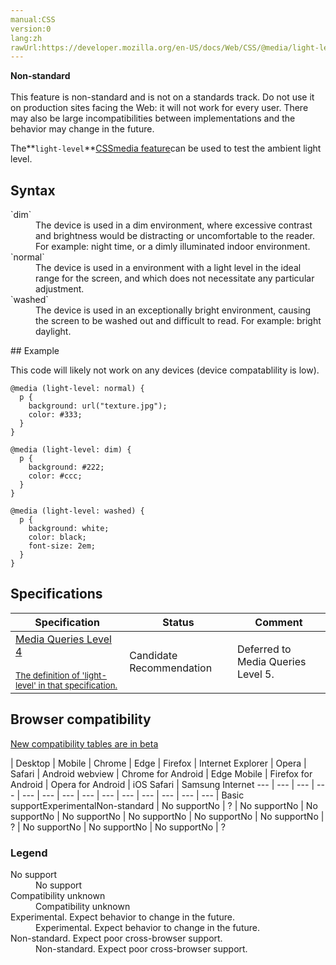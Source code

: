 ```yaml
---
manual:CSS
version:0
lang:zh
rawUrl:https://developer.mozilla.org/en-US/docs/Web/CSS/@media/light-level
---
```






**Non-standard**<br></br>This feature is non-standard and is not on a standards track. Do not use it on production sites facing the Web: it will not work for every user. There may also be large incompatibilities between implementations and the behavior may change in the future.





The**`light-level`**[CSS](%28421 "")[media feature](%34551 "")can be used to test the ambient light level.


## Syntax<a name="Syntax"></a>
<dl><dt id=''>`dim`</dt><dd>The device is used in a dim environment, where excessive contrast and brightness would be distracting or uncomfortable to the reader. For example: night time, or a dimly illuminated indoor environment.</dd><dt id=''>`normal`</dt><dd>The device is used in a environment with a light level in the ideal range for the screen, and which does not necessitate any particular adjustment.</dd><dt id=''>`washed`</dt><dd>The device is used in an exceptionally bright environment, causing the screen to be washed out and difficult to read. For example: bright daylight.</dd></dl>
## Example<a name="Example"></a>


This code will likely not work on any devices (device compatablility is low).



```
@media (light-level: normal) {
  p {
    background: url("texture.jpg");
    color: #333;
  }
}

@media (light-level: dim) {
  p {
    background: #222;
    color: #ccc;
  }
}

@media (light-level: washed) {
  p {
    background: white;
    color: black;
    font-size: 2em;
  }
}
```

## Specifications<a name="Specifications"></a>

Specification | Status | Comment 
 ---  |  ---  |  ---  | 
[Media Queries Level 4<br></br><small>The definition of &#39;light-level&#39; in that specification.</small>](%35417 "") | Candidate Recommendation | Deferred to Media Queries Level 5. 


## Browser compatibility<a name="Browser_compatibility"></a>
[New compatibility tables are in beta<i></i>](%3360 "")

 | <abbr>Desktop<i></i></abbr> | <abbr>Mobile<i></i></abbr> 
 | <abbr>Chrome<i></i></abbr> | <abbr>Edge<i></i></abbr> | <abbr>Firefox<i></i></abbr> | <abbr>Internet Explorer<i></i></abbr> | <abbr>Opera<i></i></abbr> | <abbr>Safari<i></i></abbr> | <abbr>Android webview<i></i></abbr> | <abbr>Chrome for Android<i></i></abbr> | <abbr>Edge Mobile<i></i></abbr> | <abbr>Firefox for Android<i></i></abbr> | <abbr>Opera for Android<i></i></abbr> | <abbr>iOS Safari<i></i></abbr> | <abbr>Samsung Internet<i></i></abbr> 
 ---  |  ---  |  ---  |  ---  |  ---  |  ---  |  ---  |  ---  |  ---  |  ---  |  ---  |  ---  |  ---  |  ---  | 
Basic support<abbr>Experimental<i></i></abbr><abbr>Non-standard<i></i></abbr> | <abbr>No support</abbr>No | <abbr>?</abbr> | <abbr>No support</abbr>No | <abbr>No support</abbr>No | <abbr>No support</abbr>No | <abbr>No support</abbr>No | <abbr>No support</abbr>No | <abbr>No support</abbr>No | <abbr>?</abbr> | <abbr>No support</abbr>No | <abbr>No support</abbr>No | <abbr>No support</abbr>No | <abbr>?</abbr> 


### Legend<a name="Legend"></a>
<dl><dt id=''><abbr>No support</abbr></dt><dd>No support</dd><dt id=''><abbr>Compatibility unknown</abbr></dt><dd>Compatibility unknown</dd><dt id=''><abbr>Experimental. Expect behavior to change in the future.<i></i></abbr></dt><dd>Experimental. Expect behavior to change in the future.</dd><dt id=''><abbr>Non-standard. Expect poor cross-browser support.<i></i></abbr></dt><dd>Non-standard. Expect poor cross-browser support.</dd></dl>



